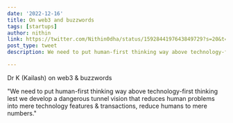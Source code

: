 ```yaml
---
date: '2022-12-16'
title: On web3 and buzzwords  
tags: [startups]
author: nithin
link: https://twitter.com/Nithin0dha/status/1592844197643849729?s=20&t=Nw6N2nlgeAEnhuOfh7J2BQ
post_type: tweet
description: We need to put human-first thinking way above technology-first thinking...

---
```


Dr K (Kailash) on web3 & buzzwords

"We need to put human-first thinking way above technology-first thinking lest we develop a dangerous tunnel vision that reduces human problems into mere technology features & transactions, reduce humans to mere numbers."
